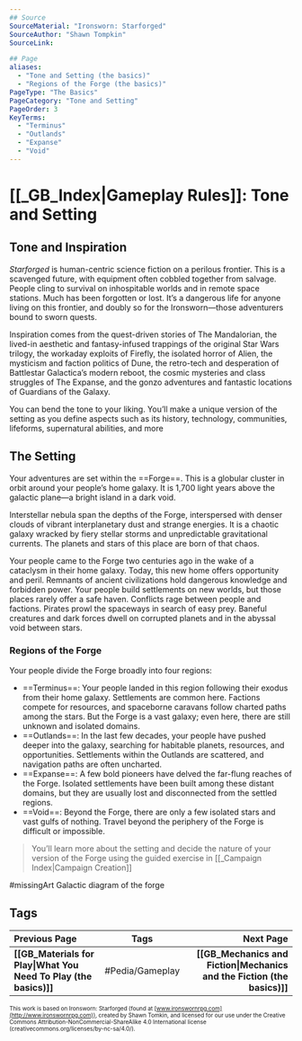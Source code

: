 ```yaml
---
## Source
SourceMaterial: "Ironsworn: Starforged"
SourceAuthor: "Shawn Tompkin"
SourceLink: 

## Page
aliases:
  - "Tone and Setting (the basics)"
  - "Regions of the Forge (the basics)"
PageType: "The Basics"
PageCategory: "Tone and Setting"
PageOrder: 3
KeyTerms: 
  - "Terminus"
  - "Outlands"
  - "Expanse"
  - "Void"
---
```

# [[_GB_Index|Gameplay Rules]]: Tone and Setting

## Tone and Inspiration
_Starforged_ is human-centric science fiction on a perilous frontier. This is a scavenged future, with equipment often cobbled together from salvage. People cling to survival on inhospitable worlds and in remote space stations. Much has been forgotten or lost. It’s a dangerous life for anyone living on this frontier, and doubly so for the Ironsworn—those adventurers bound to sworn quests.

Inspiration comes from the quest-driven stories of The Mandalorian, the lived-in aesthetic and fantasy-infused trappings of the original Star Wars trilogy, the workaday exploits of Firefly, the isolated horror of Alien, the mysticism and faction politics of Dune, the retro-tech and desperation of Battlestar Galactica’s modern reboot, the cosmic mysteries and class struggles of The Expanse, and the gonzo adventures and fantastic locations of Guardians of the Galaxy.

You can bend the tone to your liking. You’ll make a unique version of the setting as you define aspects such as its history, technology, communities, lifeforms, supernatural abilities, and more

## The Setting
Your adventures are set within the ==Forge==. This is a globular cluster in orbit around your people’s home galaxy. It is 1,700 light years above the galactic plane—a bright island in a dark void.

Interstellar nebula span the depths of the Forge, interspersed with denser clouds of vibrant interplanetary dust and strange energies. It is a chaotic galaxy wracked by fiery stellar storms and unpredictable gravitational currents. The planets and stars of this place are born of that chaos.

Your people came to the Forge two centuries ago in the wake of a cataclysm in their home galaxy. Today, this new home offers opportunity and peril. Remnants of ancient civilizations hold dangerous knowledge and forbidden power. Your people build settlements on new worlds, but those places rarely offer a safe haven. Conflicts rage between people and factions. Pirates prowl the spaceways in search of easy prey. Baneful creatures and dark forces dwell on corrupted planets and in the abyssal void between stars.

### Regions of the Forge
Your people divide the Forge broadly into four regions: 
- ==Terminus==: Your people landed in this region following their exodus from their home galaxy. Settlements are common here. Factions compete for resources, and spaceborne caravans follow charted paths among the stars. But the Forge is a vast galaxy; even here, there are still unknown and isolated domains. 
- ==Outlands==: In the last few decades, your people have pushed deeper into the galaxy, searching for habitable planets, resources, and opportunities. Settlements within the Outlands are scattered, and navigation paths are often uncharted. 
- ==Expanse==: A few bold pioneers have delved the far-flung reaches of the Forge. Isolated settlements have been built among these distant domains, but they are usually lost and disconnected from the settled regions. 
- ==Void==: Beyond the Forge, there are only a few isolated stars and vast gulfs of nothing. Travel beyond the periphery of the Forge is difficult or impossible.

> You’ll learn more about the setting and decide the nature of your version of the Forge using the guided exercise in [[_Campaign Index|Campaign Creation]]

#missingArt Galactic diagram of the forge

## Tags
| Previous Page | Tags | Next Page |
|:--- |:---:| ---:|
| **[[GB_Materials for Play\|What You Need To Play (the basics)]]** | #Pedia/Gameplay | **[[GB_Mechanics and Fiction\|Mechanics and the Fiction (the basics)]]** |

<font size=-2>This work is based on Ironsworn: Starforged (found at [www.ironswornrpg.com](http://www.ironswornrpg.com)), created by Shawn Tomkin, and licensed for our use under the Creative Commons Attribution-NonCommercial-ShareAlike 4.0 International license  (creativecommons.org/licenses/by-nc-sa/4.0/).</font>